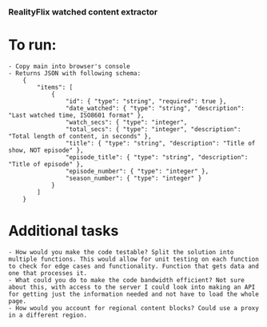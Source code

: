 ### RealityFlix watched content extractor

# To run:

    - Copy main into browser's console
    - Returns JSON with following schema:
        {
            "items": [
                {
                    "id": { "type": "string", "required": true },
                    "date_watched": { "type": "string", "description": "Last watched time, ISO8601 format" },
                    "watch_secs": { "type": "integer",
                    "total_secs": { "type": "integer", "description": "Total length of content, in seconds" },
                    "title": { "type": "string", "description": "Title of show, NOT episode" },
                    "episode_title": { "type": "string", "description": "Title of episode" },
                    "episode_number": { "type": "integer" },
                    "season_number": { "type": "integer" }
                }
            ]
        }

# Additional tasks

    - How would you make the code testable? Split the solution into multiple functions. This would allow for unit testing on each function to check for edge cases and functionality. Function that gets data and one that processes it.
    - What could you do to make the code bandwidth efficient? Not sure about this, with access to the server I could look into making an API for getting just the information needed and not have to load the whole page.
    - How would you account for regional content blocks? Could use a proxy in a different region.
